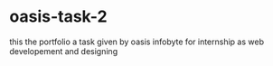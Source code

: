 # oasis-task-2
this the portfolio a task given by oasis infobyte for internship as web developement and designing
